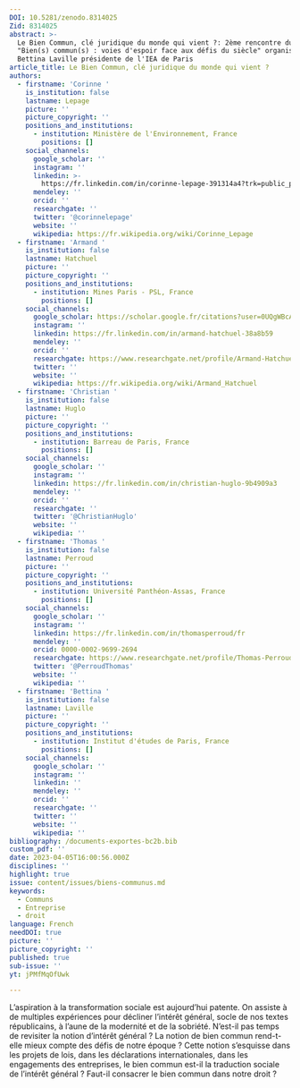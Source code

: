 ```yaml
---
DOI: 10.5281/zenodo.8314025
Zid: 8314025
abstract: >-
  Le Bien Commun, clé juridique du monde qui vient ?: 2ème rencontre du cycle
  "Bien(s) commun(s) : voies d'espoir face aux défis du siècle" organisée par
  Bettina Laville présidente de l'IEA de Paris
article_title: Le Bien Commun, clé juridique du monde qui vient ?
authors:
  - firstname: 'Corinne '
    is_institution: false
    lastname: Lepage
    picture: ''
    picture_copyright: ''
    positions_and_institutions:
      - institution: Ministère de l'Environnement, France
        positions: []
    social_channels:
      google_scholar: ''
      instagram: ''
      linkedin: >-
        https://fr.linkedin.com/in/corinne-lepage-391314a4?trk=public_post_feed-actor-name&original_referer=https%3A%2F%2Ffr.linkedin.com%2Fposts%2Fcorinne-lepage-391314a4_corinne-lepage-on-twitter-activity-7042819870895325184-H2ju
      mendeley: ''
      orcid: ''
      researchgate: ''
      twitter: '@corinnelepage'
      website: ''
      wikipedia: https://fr.wikipedia.org/wiki/Corinne_Lepage
  - firstname: 'Armand '
    is_institution: false
    lastname: Hatchuel
    picture: ''
    picture_copyright: ''
    positions_and_institutions:
      - institution: Mines Paris - PSL, France
        positions: []
    social_channels:
      google_scholar: https://scholar.google.fr/citations?user=0UQgWBcAAAAJ&hl=fr
      instagram: ''
      linkedin: https://fr.linkedin.com/in/armand-hatchuel-38a8b59
      mendeley: ''
      orcid: ''
      researchgate: https://www.researchgate.net/profile/Armand-Hatchuel
      twitter: ''
      website: ''
      wikipedia: https://fr.wikipedia.org/wiki/Armand_Hatchuel
  - firstname: 'Christian '
    is_institution: false
    lastname: Huglo
    picture: ''
    picture_copyright: ''
    positions_and_institutions:
      - institution: Barreau de Paris, France
        positions: []
    social_channels:
      google_scholar: ''
      instagram: ''
      linkedin: https://fr.linkedin.com/in/christian-huglo-9b4909a3
      mendeley: ''
      orcid: ''
      researchgate: ''
      twitter: '@ChristianHuglo'
      website: ''
      wikipedia: ''
  - firstname: 'Thomas '
    is_institution: false
    lastname: Perroud
    picture: ''
    picture_copyright: ''
    positions_and_institutions:
      - institution: Université Panthéon-Assas, France
        positions: []
    social_channels:
      google_scholar: ''
      instagram: ''
      linkedin: https://fr.linkedin.com/in/thomasperroud/fr
      mendeley: ''
      orcid: 0000-0002-9699-2694
      researchgate: https://www.researchgate.net/profile/Thomas-Perroud
      twitter: '@PerroudThomas'
      website: ''
      wikipedia: ''
  - firstname: 'Bettina '
    is_institution: false
    lastname: Laville
    picture: ''
    picture_copyright: ''
    positions_and_institutions:
      - institution: Institut d'études de Paris, France
        positions: []
    social_channels:
      google_scholar: ''
      instagram: ''
      linkedin: ''
      mendeley: ''
      orcid: ''
      researchgate: ''
      twitter: ''
      website: ''
      wikipedia: ''
bibliography: /documents-exportes-bc2b.bib
custom_pdf: ''
date: 2023-04-05T16:00:56.000Z
disciplines: ''
highlight: true
issue: content/issues/biens-communus.md
keywords:
  - Communs
  - Entreprise
  - droit
language: French
needDOI: true
picture: ''
picture_copyright: ''
published: true
sub-issue: ''
yt: jPMfMqOfUwk

---
```










L’aspiration à la transformation sociale est aujourd’hui patente. On assiste à de multiples expériences pour décliner l’intérêt général, socle de nos textes républicains, à l’aune de la modernité et de la sobriété. N’est-il pas temps de revisiter la notion d’intérêt général ? La notion de bien commun rend-t-elle mieux compte des défis de notre époque ? Cette notion s’esquisse dans les projets de lois, dans les déclarations internationales, dans les engagements des entreprises, le bien commun est-il la traduction sociale de l’intérêt général ? Faut-il consacrer le bien commun dans notre droit ?

<Youtube yt="jPMfMqOfUwk" caption ="Le Bien Commun, clé juridique du monde qui vient ?"></Youtube>